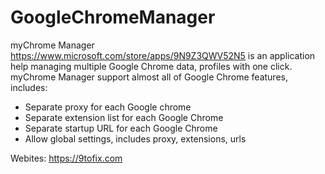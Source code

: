 # GoogleChromeManager

myChrome Manager https://www.microsoft.com/store/apps/9N9Z3QWV52N5 is an application help managing multiple Google Chrome data, profiles with one click.
myChrome Manager support almost all of Google Chrome features, includes:

<ul>
    <li>Separate proxy for each Google chrome</li>
    <li>Separate extension list for each Google Chrome</li>
    <li>Separate startup URL for each Google Chrome</li>
    <li>Allow global settings, includes proxy, extensions, urls</li>
</ul>

Webites: https://9tofix.com
